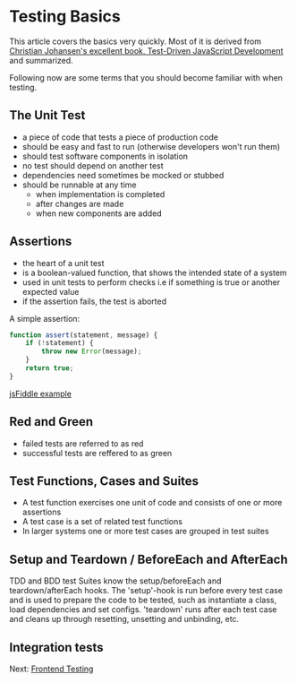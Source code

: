 # Testing Basics
This article covers the basics very quickly. Most of it is derived from [Christian Johansen's excellent book, Test-Driven JavaScript Development](http://tddjs.com) and summarized.

Following now are some terms that you should become familiar with when testing.

## The Unit Test
- a piece of code that tests a piece of production code
- should be easy and fast to run (otherwise developers won't run them)
- should test software components in isolation
- no test should depend on another test
- dependencies need sometimes be mocked or stubbed
- should be runnable at any time
	+ when implementation is completed
	+ after changes are made
	+ when new components are added

## Assertions
- the heart of a unit test
- is a boolean-valued function, that shows the intended state of a system
- used in unit tests to perform checks i.e if something is true or another expected value
- if the assertion fails, the test is aborted

A simple assertion:

```javascript
function assert(statement, message) {
	if (!statement) {
		throw new Error(message);
	}
	return true;
}
```
[jsFiddle example](http://jsfiddle.net/tangibleJ/8apt9ag9/1/)

## Red and Green
- failed tests are referred to as red
- successful tests are reffered to as green

## Test Functions, Cases and Suites
- A test function exercises one unit of code and consists of one or more assertions
- A test case is a set of related test functions
- In larger systems one or more test cases are grouped in test suites

## Setup and Teardown / BeforeEach and AfterEach
TDD and BDD test Suites know the setup/beforeEach and teardown/afterEach hooks. The 'setup'-hook is run before every test case and is used to prepare the code to be tested, such as instantiate a class, load dependencies and set configs. 'teardown' runs after each test case and cleans up through resetting, unsetting and unbinding, etc.

## Integration tests

Next:
[Frontend Testing](frontend-testing.md)
